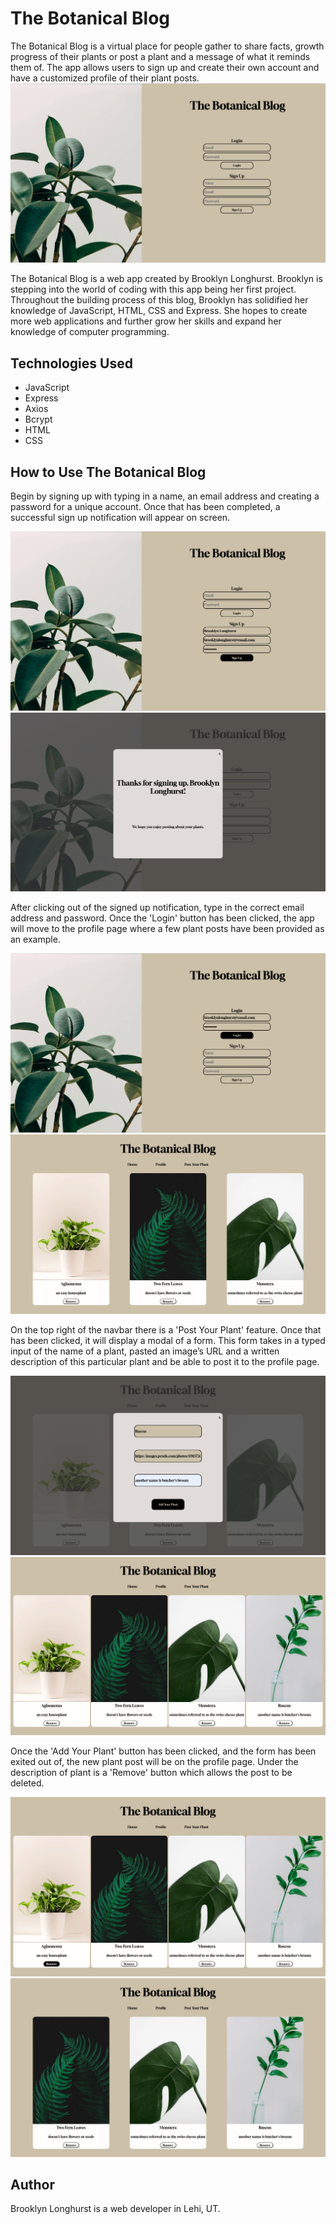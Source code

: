 # The Botanical Blog
The Botanical Blog is a virtual place for people gather to share facts, growth progress of their plants or post a plant and a message of what it reminds them of. The app allows users to sign up and create their own account and have a customized profile of their plant posts.
![The Botanical Blog Homepage](/READMEimgs/The-Botanical-Blog-Homepage.png)

The Botanical Blog is a web app created by Brooklyn Longhurst. Brooklyn is stepping into the world of coding with this app being her first project. Throughout the building process of this blog, Brooklyn has solidified her knowledge of JavaScript, HTML, CSS and Express. She hopes to create more web applications and further grow her skills and expand her knowledge of computer programming. 

## Technologies Used
* JavaScript
* Express
* Axios
* Bcrypt
* HTML
* CSS

## How to Use The Botanical Blog
Begin by signing up with typing in a name, an email address and creating a password for a unique account. Once that has been completed, a successful sign up notification will appear on screen.

![The Botanical Blog Sign Up](/READMEimgs/Sign-Up.png)
![The Botanical Blog Successful Sign Up](/READMEimgs/Successful-Sign-Up.png)

After clicking out of the signed up notification, type in the correct email address and password. Once the 'Login' button has been clicked, the app will move to the profile page where a few plant posts have been provided as an example. 

![The Botanical Blog Login](/READMEimgs/Login.png)
![The Botanical Blog Profile](/READMEimgs/Profile-Page.png)

On the top right of the navbar there is a 'Post Your Plant' feature. Once that has been clicked, it will display a modal of a form. This form takes in a typed input of the name of a plant, pasted an image’s URL and a written description of this particular plant and be able to post it to the profile page.

![The Botanical Blog Post Your Plant](/READMEimgs/Post-Your-Plant.png)
![The Botanical Blog Plant Post Added](/READMEimgs/Updated-Profile.png)

Once the 'Add Your Plant' button has been clicked, and the form has been exited out of, the new plant post will be on the profile page. Under the description of plant is a 'Remove' button which allows the post to be deleted. 

![The Botanical Blog Remove](/READMEimgs/Pressing-Remove.png)
![The Botanical Blog Post Removed](/READMEimgs/Removed-First-Post.png)

## Author
Brooklyn Longhurst is a web developer in Lehi, UT. 
